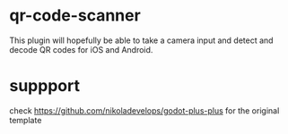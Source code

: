 # qr-code-scanner
This plugin will hopefully be able to take a camera input and detect and decode QR codes for iOS and Android. 



# suppport
check https://github.com/nikoladevelops/godot-plus-plus for the original template
